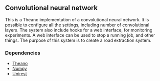 ## Convolutional neural network
This is a Theano implementation of a convolutional neural network. It is possible to configure all the settings, including
number of convolutional layers. The system also include hooks for a web interface, for monitoring experiments. A web interface
can be used to stop a running job, and other things. The purpose of this system is to create a road extraction system.

### Dependencies ###
* [Theano](http://deeplearning.net/software/theano/)
* [Numpy](http://www.numpy.org/)
* [Unirest](http://unirest.io/python.html)
